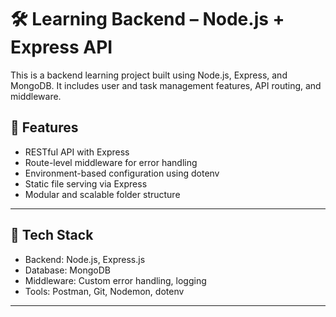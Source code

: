 # 🛠️ Learning Backend – Node.js + Express API

This is a backend learning project built using Node.js, Express, and MongoDB. It includes user and task management features, API routing, and middleware.

## 🚀 Features

- RESTful API with Express
- Route-level middleware for error handling
- Environment-based configuration using dotenv
- Static file serving via Express
- Modular and scalable folder structure

---

## 🧰 Tech Stack

- Backend: Node.js, Express.js
- Database: MongoDB
- Middleware: Custom error handling, logging
- Tools: Postman, Git, Nodemon, dotenv

---




